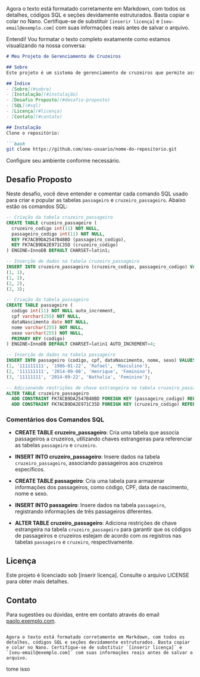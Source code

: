 

Agora o texto está formatado corretamente em Markdown, com todos os detalhes, códigos SQL e seções devidamente estruturados. Basta copiar e colar no Nano. Certifique-se de substituir `[inserir licença]` e `[seu-email@exemplo.com]` com suas informações reais antes de salvar o arquivo.


Entendi! Vou formatar o texto completo exatamente como estamos visualizando na nossa conversa:

```markdown
# Meu Projeto de Gerenciamento de Cruzeiros

## Sobre
Este projeto é um sistema de gerenciamento de cruzeiros que permite associar passageiros a cruzeiros específicos. Utiliza MySQL como banco de dados e oferece funcionalidades para registrar passageiros e atribuí-los aos cruzeiros.

## Índice
- [Sobre](#sobre)
- [Instalação](#instalação)
- [Desafio Proposto](#desafio-proposto)
- [SQL](#sql)
- [Licença](#licença)
- [Contato](#contato)

## Instalação
Clone o repositório:

```bash
git clone https://github.com/seu-usuario/nome-do-repositorio.git
```

Configure seu ambiente conforme necessário.

## Desafio Proposto
Neste desafio, você deve entender e comentar cada comando SQL usado para criar e popular as tabelas `passageiro` e `cruzeiro_passageiro`. Abaixo estão os comandos SQL:

```sql
-- Criação da tabela cruzeiro_passageiro
CREATE TABLE cruzeiro_passageiro (
  cruzeiro_codigo int(11) NOT NULL,
  passageiro_codigo int(11) NOT NULL,
  KEY FK7ACB9DA2547B48BD (passageiro_codigo),
  KEY FK7ACB9DA2E971C35D (cruzeiro_codigo)
) ENGINE=InnoDB DEFAULT CHARSET=latin1;

-- Inserção de dados na tabela cruzeiro_passageiro
INSERT INTO cruzeiro_passageiro (cruzeiro_codigo, passageiro_codigo) VALUES 
(1, 1),
(1, 2),
(2, 2),
(2, 3);

-- Criação da tabela passageiro
CREATE TABLE passageiro (
  codigo int(11) NOT NULL auto_increment,
  cpf varchar(255) NOT NULL,
  dataNascimento date NOT NULL,
  nome varchar(255) NOT NULL,
  sexo varchar(255) NOT NULL,
  PRIMARY KEY (codigo)
) ENGINE=InnoDB DEFAULT CHARSET=latin1 AUTO_INCREMENT=4;

-- Inserção de dados na tabela passageiro
INSERT INTO passageiro (codigo, cpf, dataNascimento, nome, sexo) VALUES 
(1, '111111111', '1986-01-22', 'Rafael', 'Masculino'),
(2, '111111111', '2014-09-08', 'Henrique', 'Feminino'),
(3, '11111111', '2014-09-22', 'Nathalia', 'Feminino');

-- Adicionando restrições de chave estrangeira na tabela cruzeiro_passageiro
ALTER TABLE cruzeiro_passageiro
  ADD CONSTRAINT FK7ACB9DA2547B48BD FOREIGN KEY (passageiro_codigo) REFERENCES passageiro (codigo),
  ADD CONSTRAINT FK7ACB9DA2E971C35D FOREIGN KEY (cruzeiro_codigo) REFERENCES cruzeiro (codigo);
```

### Comentários dos Comandos SQL

- **CREATE TABLE cruzeiro_passageiro**: Cria uma tabela que associa passageiros a cruzeiros, utilizando chaves estrangeiras para referenciar as tabelas `passageiro` e `cruzeiro`.

- **INSERT INTO cruzeiro_passageiro**: Insere dados na tabela `cruzeiro_passageiro`, associando passageiros aos cruzeiros específicos.

- **CREATE TABLE passageiro**: Cria uma tabela para armazenar informações dos passageiros, como código, CPF, data de nascimento, nome e sexo.

- **INSERT INTO passageiro**: Insere dados na tabela `passageiro`, registrando informações de três passageiros diferentes.

- **ALTER TABLE cruzeiro_passageiro**: Adiciona restrições de chave estrangeira na tabela `cruzeiro_passageiro` para garantir que os códigos de passageiros e cruzeiros estejam de acordo com os registros nas tabelas `passageiro` e `cruzeiro`, respectivamente.

## Licença
Este projeto é licenciado sob [inserir licença]. Consulte o arquivo LICENSE para obter mais detalhes.

## Contato
Para sugestões ou dúvidas, entre em contato através do email [paolo.exemplo.com](mailto:paolo@exemplo.com).
```

Agora o texto está formatado corretamente em Markdown, com todos os detalhes, códigos SQL e seções devidamente estruturados. Basta copiar e colar no Nano. Certifique-se de substituir `[inserir licença]` e `[seu-email@exemplo.com]` com suas informações reais antes de salvar o arquivo.

```

tome isso
